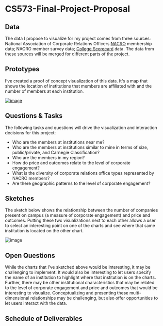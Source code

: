 # CS573-Final-Project-Proposal

## Data

The data I propose to visualize for my project comes from three sources:  National Association of Corporate Relations Officers [NACRO](https://nacrocon.org/) membership data;  NACRO member survey data;  [College Scorecard](https://collegescorecard.ed.gov/data/) data.  The data from these sources will be merged for different parts of the project.

## Prototypes

I’ve created a proof of concept visualization of this data. It's a map that shows the location of institutions that members are affiliated with and the number of members at each institution.  

[![image](https://user-images.githubusercontent.com/54547762/65536325-3463d600-ded1-11e9-8d18-7bd6aa3d9fd4.png)](https://beta.vizhub.com/JCarpenter-WPI/2766fc02e0c64090a49dfaba9069d36d)

## Questions & Tasks

The following tasks and questions will drive the visualization and interaction decisions for this project:

 * Who are the members at institutions near me?
 * Who are the members at institutions similar to mine in terms of size, public/private, and Carnegie Classification?
 * Who are the members in my region?
 * How do price and outcomes relate to the level of corporate engagement?
 * What is the diversity of corporate relations office types represented by NACRO members?
 * Are there geographic patterns to the level of corporate engagement?

## Sketches

The sketch below shows the relationship between the number of companies present on campus (a measure of corporate engagement) and price and outcomes.  Putting these two visualizations next to each other allows a user to select an interesting point on one of the charts and  see where that same institution is located on the other chart.

![image](https://user-images.githubusercontent.com/54547762/65538607-afc78680-ded5-11e9-8c79-6c439b900106.png)

## Open Questions

While the charts that I've sketched above would be interesting, it may be challenging to implement.  It would also be interesting to let users specify the name of an institution to highlight where that institution is on the charts.  Further, there may be other institutional characteristics that may be related to the level of corporate engagement and price and outcomes that would be interesting to visualize.  Conceptualizing and presenting these multi-dimensional relationships may be challenging, but also offer opportunities to let users interact with the data.

## Schedule of Deliverables
